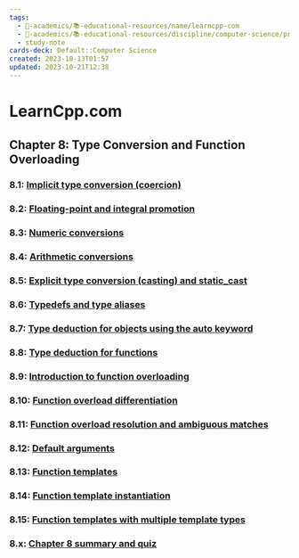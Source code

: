 ```yaml
---
tags:
  - 🔴-academics/📚-educational-resources/name/learncpp-com
  - 🔴-academics/📚-educational-resources/discipline/computer-science/programming-language/cpp
  - study-note
cards-deck: Default::Computer Science
created: 2023-10-13T01:57
updated: 2023-10-21T12:38
---
```


# LearnCpp.com

## Chapter 8꞉ Type Conversion and Function Overloading

### 8.1: [Implicit type conversion (coercion)](https://www.learncpp.com/cpp-tutorial/implicit-type-conversion-coercion/)

### 8.2: [Floating-point and integral promotion](https://www.learncpp.com/cpp-tutorial/floating-point-and-integral-promotion/)

### 8.3: [Numeric conversions](https://www.learncpp.com/cpp-tutorial/numeric-conversions/)

### 8.4: [Arithmetic conversions](https://www.learncpp.com/cpp-tutorial/arithmetic-conversions/)

### 8.5: [Explicit type conversion (casting) and static_cast](https://www.learncpp.com/cpp-tutorial/explicit-type-conversion-casting-and-static-cast/)

### 8.6: [Typedefs and type aliases](https://www.learncpp.com/cpp-tutorial/typedefs-and-type-aliases/)

### 8.7: [Type deduction for objects using the auto keyword](https://www.learncpp.com/cpp-tutorial/type-deduction-for-objects-using-the-auto-keyword/)

### 8.8: [Type deduction for functions](https://www.learncpp.com/cpp-tutorial/type-deduction-for-functions/)

### 8.9: [Introduction to function overloading](https://www.learncpp.com/cpp-tutorial/introduction-to-function-overloading/)

### 8.10: [Function overload differentiation](https://www.learncpp.com/cpp-tutorial/function-overload-differentiation/)

### 8.11: [Function overload resolution and ambiguous matches](https://www.learncpp.com/cpp-tutorial/function-overload-resolution-and-ambiguous-matches/)

### 8.12: [Default arguments](https://www.learncpp.com/cpp-tutorial/default-arguments/)

### 8.13: [Function templates](https://www.learncpp.com/cpp-tutorial/function-templates/)

### 8.14: [Function template instantiation](https://www.learncpp.com/cpp-tutorial/function-template-instantiation/)

### 8.15: [Function templates with multiple template types](https://www.learncpp.com/cpp-tutorial/function-templates-with-multiple-template-types/)

### 8.x: [Chapter 8 summary and quiz](https://www.learncpp.com/cpp-tutorial/chapter-8-summary-and-quiz/)
